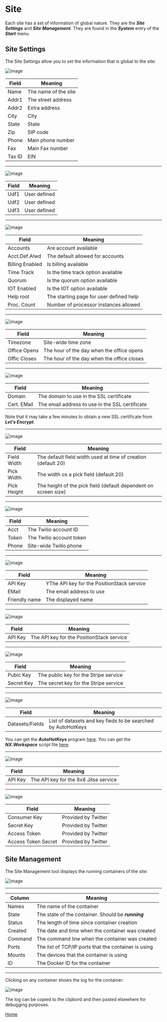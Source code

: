 # Site

Each site has a set of information of global nature.  They are the ***Site Settings*** and ***Site Management***.
They are found in the ***System*** entry of the ***Start*** menu.

## Site Settings

The Site Settings allow you to set the information that is global to the site:

![image](images/Site1.png)

|Field|Meaning|
|-|-|
|Name|The name of the site|
|Addr1|The street address|
|Addr2|Extra address|
|City|City|
|State|State|
|Zip|SIP code|
|Phone|Main phone number|
|Fax|Main Fax number|
|Tax ID|EIN|

---

![image](images/Site2.png)

|Field|Meaning|
|-|-|
|Udf1|User defined|
|Udf2|User defined|
|Udf3|User defined|

---

![image](images/Site3.png)

|Field|Meaning|
|-|-|
|Accounts|Are account available|
|Acct.Def.Alwd|The default allowed for accounts|
|Billing Enabled|Is billing available|
|Time Track|Is the time track option available|
|Quorum|Is the quorum option available|
|IOT Enabled|Is the IOT option available|
|Help root|The starting page for user defined help|
|Proc. Count|Number of processor instances allowed|
---

![image](images/Site6.png)

|Field|Meaning|
|-|-|
|Timezone|Site-wide time zone|
|Office Opens|The hour of the day when the office opens|
|Offic Closes|The hour of the day when the office closes|


---

![image](images/Site4.png)

|Field|Meaning|
|-|-|
|Domain|The domain to use in the SSL certificate|
|Cert. EMail|The email address to use in the SSL certificate|

Note that it may take a few minutes to obtain a new SSL certificate from ***Let's Encrypt***.

---

![image](images/Site5.png)

|Field|Meaning|
|-|-|
|Field Width|The default field width used at time of creation (default 20)|
|Pick Width|The width os a pick field (default 20)|
|Pick Height|The height of the pick field (default dependent on screen size)|

---

![image](images/Site7.png)

|Field|Meaning|
|-|-|
|Acct|The Twilio account ID|
|Token|The Twilio account token|
|Phone|Site-wide Twilio phone|

---

![image](images/Site15.png)

|Field|Meaning|
|-|-|
|API Key|YThe API key for the PositionStack service|
|EMail|The email address to use|
|Friendly name|The displayed name|

---

![image](images/Site8.png)

|Field|Meaning|
|-|-|
|API Key|The API key for the PositionStack service|

---

![image](images/Site9.png)

|Field|Meaning|
|-|-|
|Pubic Key|The public key for the Stripe service|
|Secret Key|The secret key for the Stripe service|

---

![image](images/Site12.png)

|Field|Meaning|
|-|-|
|Datasets/Fields|List of datasets and key fieds to be searched by AutoHotKeys|

You can get the ***AutoHotKeys*** program [here](https://www.autohotkey.com/).
You can get the ***NX.Workspace*** script file [here](https://github.com/nxproject/workspace/blob/master/readmes/nxworkspace.ahk).

---

![image](images/Site10.png)

|Field|Meaning|
|-|-|
|API Key|The API key for the 8x8 Jitse service|

---

![image](images/Site11.png)

|Field|Meaning|
|-|-|
|Consumer Key|Provided by Twitter|
|Secret Key|Provided by Twitter|
|Access Token|Provided by Twitter|
|Access Token Secret|Provided by Twitter|


## Site Management

The Site Management tool displays the running containers of the site:

![image](images/SiteManager.png)

---

|Column|Meaning|
|-|-|
|Names|The name of the container|
|State|The state of the container.  Should be ***running***|
|Status|The length of time since  container creation|
|Created|The date and time when the container was created|
|Command|The command line when the container was created|
|Ports|The list of TCP/IP ports that the container is using|
|Mounts|The devices that the container is using|
|ID|The Docker ID for the container

---

Clicking on any container shows the log for the container:

![image](images/ContainerLog.png)

The log can be copied to the clipbord and then pasted elsewhere for debugging purposes.


[Home](../README.md)
